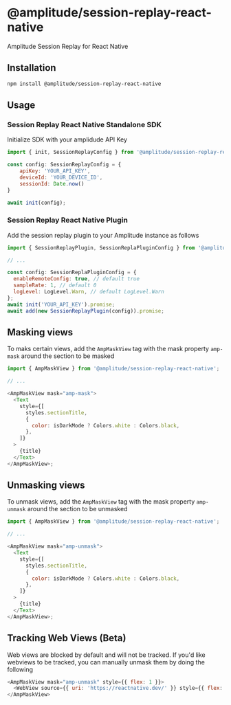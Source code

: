 # @amplitude/session-replay-react-native

Amplitude Session Replay for React Native

## Installation

```sh
npm install @amplitude/session-replay-react-native
```

## Usage

### Session Replay React Native Standalone SDK

Initialize SDK with your amplidude API Key
```js
import { init, SessionReplayConfig } from '@amplitude/session-replay-react-native';

const config: SessionReplayConfig = { 
    apiKey: 'YOUR_API_KEY',
    deviceId: 'YOUR_DEVICE_ID',
    sessionId: Date.now()
}

await init(config);
```

### Session Replay React Native Plugin

Add the session replay plugin to your Amplitude instance as follows

```js
import { SessionReplayPlugin, SessionReplaPluginConfig } from '@amplitude/session-replay-react-native';

// ...

const config: SessionReplaPluginConfig = {
  enableRemoteConfig: true, // default true
  sampleRate: 1, // default 0
  logLevel: LogLevel.Warn, // default LogLevel.Warn
};
await init('YOUR_API_KEY').promise;
await add(new SessionReplayPlugin(config)).promise;
```

## Masking views

To maks certain views, add the `AmpMaskView` tag with the mask property `amp-mask` around the section to be masked

```js
import { AmpMaskView } from '@amplitude/session-replay-react-native';

// ...

<AmpMaskView mask="amp-mask">
  <Text
    style={[
      styles.sectionTitle,
      {
        color: isDarkMode ? Colors.white : Colors.black,
      },
    ]}
  >
    {title}
  </Text>
</AmpMaskView>;
```

## Unmasking views

To unmask views, add the `AmpMaskView` tag with the mask property `amp-unmask` around the section to be unmasked

```js
import { AmpMaskView } from '@amplitude/session-replay-react-native';

// ...

<AmpMaskView mask="amp-unmask">
  <Text
    style={[
      styles.sectionTitle,
      {
        color: isDarkMode ? Colors.white : Colors.black,
      },
    ]}
  >
    {title}
  </Text>
</AmpMaskView>;
```

## Tracking Web Views (Beta)

Web views are blocked by default and will not be tracked. If you'd like webviews to be tracked, you can manually unmask
them by doing the following

```js
<AmpMaskView mask="amp-unmask" style={{ flex: 1 }}>
  <WebView source={{ uri: 'https://reactnative.dev/' }} style={{ flex: 1 }} />
</AmpMaskView>
```
